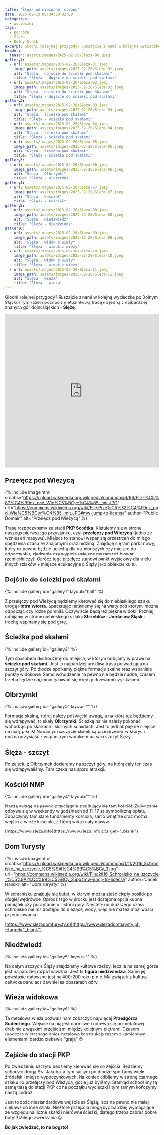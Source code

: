 ```yaml
---
title: "Ślęża od nieznanej strony"
date: 2025-02-19T00:34:30-02:00
categories:
  - wycieczki
tags:
  - podróże
  - Ślęża
  - Dolny Śląsk
excerpt: Głodni kolejnej przygody? Ruszajcie z nami w kolejną wycieczkę po Dolnym Śląsku! Tym razem poznacie nietuzinkową trasę na jedną z najbardziej znanych gór dolnośląskich - Ślężę.
header:
  teaser: assets/images/2025-02-20/Sleza-06.jpeg
gallery1:
  - url: assets/images/2025-02-20/Sleza-01.jpeg
    image_path: assets/images/2025-02-20/Sleza-01.jpeg
    alt: "Ślęża - dojście do ścieżki pod skałami"
    title: "Ślęża - dojście do ścieżki pod skałami" 
  - url: assets/images/2025-02-20/Sleza-02.jpeg
    image_path: assets/images/2025-02-20/Sleza-02.jpeg
    alt: "Ślęża - dojście do ścieżki pod skałami"
    title: "Ślęża - dojście do ścieżki pod skałami"
gallery2:
  - url: assets/images/2025-02-20/Sleza-03.jpeg
    image_path: assets/images/2025-02-20/Sleza-03.jpeg
    alt: "Ślęża - ścieżka pod skałami"
    title: "Ślęża - ścieżka pod skałami"      
  - url: assets/images/2025-02-20/Sleza-04.jpeg
    image_path: assets/images/2025-02-20/Sleza-04.jpeg
    alt: "Ślęża - ścieżka pod skałami"
    title: "Ślęża - ścieżka pod skałami"  
  - url: assets/images/2025-02-20/Sleza-05.jpeg
    image_path: assets/images/2025-02-20/Sleza-05.jpeg
    alt: "Ślęża - ścieżka pod skałami"
    title: "Ślęża - ścieżka pod skałami"   
gallery3:
  - url: assets/images/2025-02-20/Sleza-06.jpeg
    image_path: assets/images/2025-02-20/Sleza-06.jpeg
    alt: "Ślęża - Olbrzymki"
    title: "Ślęża - Olbrzymki"
gallery4:
  - url: assets/images/2025-02-20/Sleza-07.jpeg
    image_path: assets/images/2025-02-20/Sleza-07.jpeg
    alt: "Ślęża - kościół"
    title: "Ślęża - kościół"  
gallery5:
  - url: assets/images/2025-02-20/Sleza-08.jpeg
    image_path: assets/images/2025-02-20/Sleza-08.jpeg
    alt: "Ślęża - Niedźwiedź"
    title: "Ślęża - Niedźwiedź"   
gallery6:
  - url: assets/images/2025-02-20/Sleza-09.jpeg
    image_path: assets/images/2025-02-20/Sleza-09.jpeg
    alt: "Ślęża - widok z wieży"
    title: "Ślęża - widok z wieży"    
  - url: assets/images/2025-02-20/Sleza-10.jpeg
    image_path: assets/images/2025-02-20/Sleza-10.jpeg
    alt: "Ślęża - widok z wieży"
    title: "Ślęża - widok z wieży"  
  - url: assets/images/2025-02-20/Sleza-11.jpeg
    image_path: assets/images/2025-02-20/Sleza-11.jpeg
    alt: "Ślęża - wieża"
    title: "Ślęża - wieża"                                     
---
```


Głodni kolejnej przygody? Ruszajcie z nami w kolejną wycieczkę po Dolnym Śląsku! Tym razem poznacie nietuzinkową trasę na jedną z najbardziej znanych gór dolnośląskich - **Ślężę**.

<iframe style="border:none;width: -webkit-fill-available;" src="https://pl.frame.mapy.cz/s/junareroge" width="950" height="500" frameborder="0"></iframe>


Przełęcz pod Wieżycą
---

{% include image.html
    srcabs="https://upload.wikimedia.org/wikipedia/commons/6/66/Prze%C5%82%C4%99cz_pod_Wie%C5%BCyc%C4%85._mit.JPG"
    url="https://commons.wikimedia.org/wiki/File:Prze%C5%82%C4%99cz_pod_Wie%C5%BCyc%C4%85._mit.JPG#mw-jump-to-license"
    author="Public Domain"
    alt="Przełęcz pod Wieżycą"
%}

Trasę rozpoczynamy ze stacji **PKP Sobótka**. Kierujemy się w stronę naszego pierwszego przystanku, czyli **przełęczy pod Wieżycą** (jedno ze wzniesień masywu). Miejsce to stanowi wspaniałą przestrzeń do miłego spędzenia czasu ze znajomymi oraz rodziną. Znajduję się tam park linowy, który na pewno będzie uciechą dla najmłodszych czy miejsce do odpoczynku, zjedzenia czy wypicia (miejsce ma tam też browar rzemieślniczy). Oprócz tego przełęcz stanowi punkt wyjściowy dla wielu innych szlaków + miejsce edukacyjne o Ślęży jako obiekcie kultu.

Dojście do ścieżki pod skałami
---

{% include gallery id="gallery1" layout="half" %}

Z przełęczy pod Wieżycą będziemy kierować się do niebieskiego szlaku drogą **Piotra Włosta**. Spacerując natkniemy się na wiaty pod którymi można odpocząć czy różne pomniki. Oczywiście będą też piękne widoki! Później odbijamy w stronę niebieskiego szlaku **Strzeblów - Jordanów Śląski** i trochę wspinamy się pod górę.

Ścieżka pod skałami
---

{% include gallery id="gallery2" %}

Tym sposobem dochodzimy do miejsca, w którym odbijamy w prawo na **ścieżkę pod skałami**. Jest to najbardziej urokliwa trasa prowadząca na szczyt góry. Po drodze spotkamy piękne formacje skalne oraz wspaniałe punkty widokowe. Samo wchodzenie na pewno nie będzie nudne, czasem trzeba będzie nagimnastykować się między drzewami czy skałami. 

Olbrzymki
---

{% include gallery id="gallery3" layout="" %}

Formacją skalną, której należy poświęcić uwagę, a na którą też będziemy się wdrapywać, to skały **Olbrzymki**. Ścieżkę na nie należy pokonać wchodząc po skałkach i skalnych schodach. Jest to jednak piękne miejsce na mały piknik! Na samym szczycie skałek są przestrzenie, w których można przysiąść z wspaniałym widokiem na sam szczyt Ślęży.

Ślęża - szczyt
---

Po zejściu z Olbrzymek docieramy na szczyt góry, na którą cały ten czas się wdrapywaliśmy. Tam czeka nas sporo atrakcji.


Kościół NMP
---

{% include gallery id="gallery4" layout="" %}

Naszą uwagę na pewno przyciągnie znajdujący się tam kościół. Zwiedzanie odbywa się w weekendy w godzinach od 11-17 za symboliczną opłatą. Zobaczymy tam stare fundamenty kościoła, samo wnętrze oraz można wejść na wieżę kościoła, z której widać cały masyw.

[https://www.sleza.info](https://www.sleza.info){:target="_blank"}

Dom Turysty
---

{% include image.html
    srcabs="https://upload.wikimedia.org/wikipedia/commons/1/1f/2016_Schronisko_na_szczycie_%C5%9Al%C4%99%C5%BCy_3.jpg"
    url="https://commons.wikimedia.org/wiki/File:2016_Schronisko_na_szczycie_%C5%9Al%C4%99%C5%BCy_3.jpg#mw-jump-to-license"
    author="Jacek Halicki"
    alt="Dom Turysty"
%}

W schronisku znajduję się bufet, w którym można zjeść ciepły posiłek po długiej wędrówce. Oprócz tego w środku jest dostępna opcja kupna pamiątek czy poczytanie o historii góry. Niestety od dłuższego czasu schronisko nie ma dostępu do bieżącej wody, więc nie ma też możliwości przenocowania.

[https://www.slezadomturysty.pl](https://www.slezadomturysty.pl){:target="_blank"}

Niedźwiedź
---

{% include gallery id="gallery5" layout="" %}

Na całym szczycie Ślęży znajdziemy kultowe rzeźby, lecz ta na samej górze jest najbardziej rozpoznawalna. Jest to **figura niedźwiedzia**. Samo jej powstanie datowane jest na 400-200 roku p.n.e. Ma związek z kulturą celtycką panującą dawniej na obszarach góry.

Wieża widokowa
---

{% include gallery id="gallery6" %}

Ta metalowa wieża pozwala nam zobaczyć najwięcej **Przedgórza Sudeckiego**. Wejście na nią jest darmowe i odbywa się po metalowej drabinie z wąskimi przejściami między kolejnymi piętrami. Czasem (podczas wietrznego dnia) metalowa konstrukcja razem z kamiennymi elementami bardzo ciekawie “grają” 😊

Zejście do stacji PKP
---

Po zwiedzeniu szczytu będziemy kierować się do zejścia. Będziemy schodzić drogą Św. Jakuba, a tym samym po drodze spotkamy wiele źródełek i miejsc wypoczynkowych. Na koniec odbijemy w stronę czarnego szlaku do przełęczy pod Wieżycą, gdzie już byliśmy. Stamtąd schodzimy tą samą trasą do stacji PKP co na początku wycieczki i tym samym kończymy naszą podróż. 

Jest to dość niestandardowe wejście na Ślężę, lecz na pewno nie mniej ciekawe co inne szlaki. Niektóre przejścia mogą być bardziej wymagające ze względu na liczne skałki i nierówne ścieżki, dlatego trzeba zabrać dobre buty!!! Miłego zwiedzania 😊

**Bo jak zwiedzać, to na bogato!**
